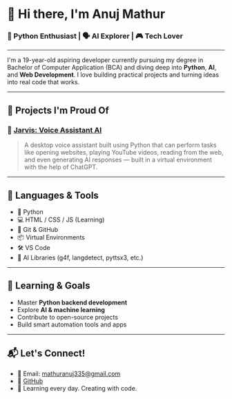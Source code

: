 # 👋 Hi there, I'm Anuj Mathur

### 🧠 Python Enthusiast | 🗣️ AI Explorer | 🎮 Tech Lover

---

I'm a 19-year-old aspiring developer currently pursuing my degree in Bachelor of Computer Application (BCA) and diving deep into **Python**, **AI**, and **Web Development**. I love building practical projects and turning ideas into real code that works.

---

## 💼 Projects I'm Proud Of

### 🧠 [Jarvis: Voice Assistant AI](https://github.com/ANUJMATHUR2005/AI-JARVIS-)
> A desktop voice assistant built using Python that can perform tasks like opening websites, playing YouTube videos, reading from the web, and even generating AI responses — built in a virtual environment with the help of ChatGPT.

---

## 🧰 Languages & Tools

- 🐍 Python
- 💻 HTML / CSS / JS (Learning)
- 🎯 Git & GitHub
- 📦 Virtual Environments
- 🛠️ VS Code
- 🤖 AI Libraries (g4f, langdetect, pyttsx3, etc.)

---

## 🚀 Learning & Goals

- Master **Python backend development**
- Explore **AI & machine learning**
- Contribute to open-source projects
- Build smart automation tools and apps

---
## 📬 Let's Connect!

- 📧 Email: mathuranuj335@gmail.com
- 🔗 [GitHub](https://github.com/ANUJMATHUR2005)
- 🧠 Learning every day. Creating with code.

